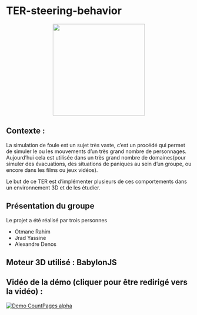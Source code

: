 # TER-steering-behavior
<p align="center">
  <img src="https://forthebadge.com/images/badges/made-with-javascript.svg" width=250px">
</p>

## Contexte :

La simulation de foule est un sujet très vaste, c’est un procédé qui permet de simuler le ou les mouvements d’un très grand nombre de personnages. Aujourd’hui cela est utilisée dans un très grand nombre de domaines(pour simuler des évacuations, des situations de paniques au sein d’un groupe, ou encore dans les films ou jeux vidéos).

Le but de ce TER est d’implémenter plusieurs de ces comportements dans un environnement 3D et de les étudier.

## Présentation du groupe
Le projet a été réalisé par trois personnes

- Otmane Rahim
- Jrad Yassine
- Alexandre Denos

## Moteur 3D utilisé : BabylonJS

## Vidéo de la démo (cliquer pour être redirigé vers la vidéo) :

[![Demo CountPages alpha](https://j.gifs.com/MwP7z3.gif)](https://www.youtube.com/watch?v=krfpSqwIEiw&t=1s)

